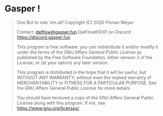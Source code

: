 # Gasper !
  
> One Bot to rule 'em all!
>  Copyright (C) 2020 Florian Meyer
>
>  Contact:
>  datflow@gasper.fun
>  DatFlow#0001 on Discord
>  https://discord.gasper.fun
>
>  This program is free software: you can redistribute it and/or modify
>  it under the terms of the GNU Affero General Public License as published
>  by the Free Software Foundation, either version 3 of the License, or
>  (at your option) any later version.
>
>  This program is distributed in the hope that it will be useful,
>  but WITHOUT ANY WARRANTY; without even the implied warranty of
>  MERCHANTABILITY or FITNESS FOR A PARTICULAR PURPOSE.  See the
>  GNU Affero General Public License for more details.
>
>  You should have received a copy of the GNU Affero General Public License
>  along with this program.  If not, see <https://www.gnu.org/licenses/>.
